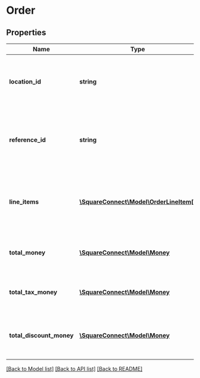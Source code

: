 # Order

## Properties
Name | Type | Description | Notes
------------ | ------------- | ------------- | -------------
**location_id** | **string** | The ID of the merchant location this order is associated with. | [optional] 
**reference_id** | **string** | A client specified identifier to associate an entity in another system with this order. | [optional] 
**line_items** | [**\SquareConnect\Model\OrderLineItem[]**](OrderLineItem.md) | The line items included in the order. Every order has at least one line item. | [optional] 
**total_money** | [**\SquareConnect\Model\Money**](Money.md) | The total amount of money to collect for the order. | [optional] 
**total_tax_money** | [**\SquareConnect\Model\Money**](Money.md) | The total tax amount of money to collect for the order. | [optional] 
**total_discount_money** | [**\SquareConnect\Model\Money**](Money.md) | The total discount amount of money to collect for the order. | [optional] 

[[Back to Model list]](../README.md#documentation-for-models) [[Back to API list]](../README.md#documentation-for-api-endpoints) [[Back to README]](../README.md)



